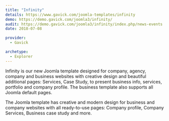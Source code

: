 ```yaml
---
title: "Infinity"
details: https://www.gavick.com/joomla-templates/infinity
demo: https://demo.gavick.com/joomla3/infinity/
audit: https://demo.gavick.com/joomla3/infinity/index.php/news-events
date: 2018-07-08

provider:
  - Gavick

archetype:
  - Explorer
---
```


Infinity is our new Joomla template designed for company, agency, company and business websites with creative design and beautiful additional pages: Services, Case Study, to present business info, services, portfolio and company profile. The business template also supports all Joomla default pages.

The Joomla template has creative and modern design for business and company websites with all ready-to-use pages: Company profile, Company Services, Business case study and more.
